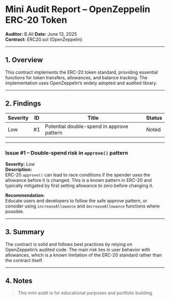 # Mini Audit Report – OpenZeppelin ERC-20 Token

**Auditor:** B.Ali 
**Date:** June 13, 2025  
**Contract:** ERC20.sol (OpenZeppelin)

---

## 1. Overview

This contract implements the ERC-20 token standard, providing essential functions for token transfers, allowances, and balance tracking. The implementation uses OpenZeppelin’s widely adopted and audited library.

---

## 2. Findings

| Severity | ID | Title                         | Status   |
|----------|----|-------------------------------|----------|
| Low      | #1 | Potential double-spend in approve pattern | Noted   |

---

### Issue #1 – Double-spend risk in `approve()` pattern  
**Severity:** Low  
**Description:**  
ERC-20 `approve()` can lead to race conditions if the spender uses the allowance before it is changed. This is a known pattern in ERC-20 and typically mitigated by first setting allowance to zero before changing it.

**Recommendation:**  
Educate users and developers to follow the safe approve pattern, or consider using `increaseAllowance` and `decreaseAllowance` functions where possible.

---

## 3. Summary

The contract is solid and follows best practices by relying on OpenZeppelin’s audited code. The main risk lies in user behavior with allowances, which is a known limitation of the ERC-20 standard rather than the contract itself.

---

## 4. Notes

> This mini audit is for educational purposes and portfolio building.
